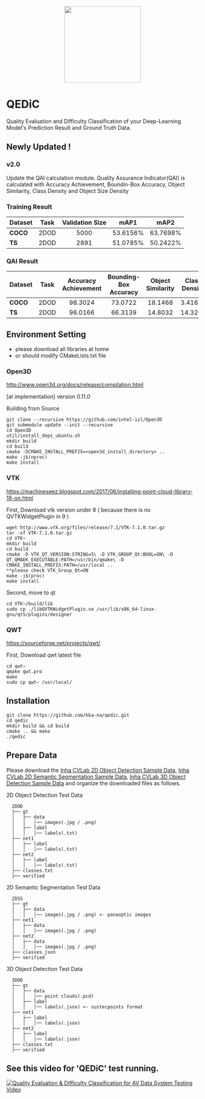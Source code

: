 <p align="center">
  <img width="200" height="200" src="https://user-images.githubusercontent.com/69347961/139665124-9a8fd604-9dbb-4ff8-9b71-3f2166e55364.png"/>
</p>

# QEDiC

Quality Evaluation and Difficulty Classification of your Deep-Learning Model's Prediction Result and Ground Truth Data.

## Newly Updated !
### v2.0
Update the QAI calculation module.
Quality Assurance Indicator(QAI) is calculated with Accuracy Achievement, Boundin-Box Accuracy, Object Similarity, Class Density and Object Size Density

### Training Result

| Dataset | Task | Validation Size | mAP1 | mAP2 |
| :------ | :-: |:-: | :-:| :-:|
| **COCO** | 2DOD |5000 | 53.6156% | 63.7698% |
| **TS** | 2DOD |2891 | 51.0785% | 50.2422% |

### QAI Result
| Dataset | Task | Accuracy Achievement | Bounding-Box Accuracy | Object Similarity | Class Density | Object Size Density | QAI |
| :-- | :-: | :-: | :-: | :-: | :-: | :-: | :-: |
| **COCO** | 2DOD | 98.3024 | 73.0722 | 18.1468 | 3.41686 | 34.2982 | **83.1025** |
| **TS** | 2DOD | 96.0166 | 66.3139 | 14.8032 | 14.3204 | 39.8156 | **78.6783** |


## Environment Setting

- please download all libraries at home
- or should modify CMakeLists.txt file

### Open3D

http://www.open3d.org/docs/release/compilation.html

[at implementation] version 0.11.0

Building from Source

```
git clone --recursive https://github.com/intel-isl/Open3D
git submodule update --init --recursive
cd Open3D
util/install_deps_ubuntu.sh
mkdir build
cd build
cmake -DCMAKE_INSTALL_PREFIX=<open3d_install_directory> ..
make -j$(nproc)
make install
```

### VTK

https://machineseez.blogspot.com/2017/06/installing-point-cloud-library-18-on.html

First, Download vtk version under 8 ( because there is no QVTKWidgetPlugin in 9 )

```
wget http://www.vtk.org/files/release/7.1/VTK-7.1.0.tar.gz
tar -xf VTK-7.1.0.tar.gz
cd VTK~
mkdir build
cd build
cmake -D VTK_QT_VERSION:STRING=5\ -D VTK_GROUP_Qt:BOOL=ON\ -D QT_QMAEK_EXECUTABLE:PATH=/usr/bin/qmake\ -D CMAKE_INSTALL_PREFIX:PATH=/usr/local ..
**please check VTK_Group_Qt=ON
make -j$(proc)
make install
```

Second, move <QVTKWidgetPlugin> to qt

```
cd VTK~/build/lib
sudo cp ./libQVTKWidgetPlugin.so /usr/lib/x86_64-linux-gnu/qt5/plugins/designer
```

### QWT

https://sourceforge.net/projects/qwt/

First, Download qwt latest file

```
cd qwt~
qmake qwt.pro
make
sudo cp qwt~ /usr/local/
```

## Installation

```
git clone https://github.com/kka-na/qedic.git
cd qedic
mkdir build && cd build
cmake .. && make
./qedic
```

## Prepare Data

Please download the
[Inha CVLab 2D Object Detection Sample Data](https://drive.google.com/file/d/1ZjGe4H0CAM18hRnk-JdDsuESKcryH4qB/view?usp=sharing),
[Inha CVLab 2D Semantic Segmentation Sample Data](https://drive.google.com/file/d/13J5iwSPK8i6tRvTEdffpQ-mb19ZNpZ5D/view?usp=sharing),
[Inha CVLab 3D Object Detection Sample Data](https://drive.google.com/file/d/13M64Sy8OkjuBaKdljpvCwo-Bx4cqENZ4/view?usp=sharing) and organize the downloaded files as follows.

2D Object Detection Test Data

```
  2DOD
  ├── gt
  │   ├── data
  │   │   │── images(.jpg / .png)
  │   ├── label
  │   │   │── labels(.txt)
  ├── net1
  │   ├── label
  │   │   │── labels(.txt)
  ├── net2
  │   ├── label
  │   │   │── labels(.txt)
  ├── classes.txt
  ├── verified
```

2D Semantic Segmentation Test Data

```
  2DSS
  ├── gt
  │   ├── data
  │   │   │── images(.jpg / .png) <- panaoptic images
  ├── net1
  │   ├── data
  │   │   │── images(.jpg / .png)
  ├── net2
  │   ├── data
  │   │   │── images(.jpg / .png)
  ├── classes.json
  ├── verified
```

3D Object Detection Test Data

```
  3DOD
  ├── gt
  │   ├── data
  │   │   │── point clouds(.pcd)
  │   ├── label
  │   │   │── labels(.json) <- sustecpoints format
  ├── net1
  │   ├── label
  │   │   │── labels(.json)
  ├── net2
  │   ├── label
  │   │   │── labels(.json)
  ├── classes.txt
  ├── verified
```

## See this video for 'QEDiC' test running.

[![Quality Evaluation & Difficulty Classification for AV Data System Testing Video](http://img.youtube.com/vi/duN7ffTMTec/0.jpg)](https://youtu.be/duN7ffTMTec)

